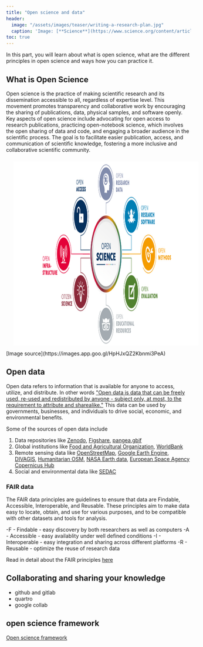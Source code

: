 ```yaml
---
title: "Open science and data"
header:
  image: "/assets/images/teaser/writing-a-research-plan.jpg"
  caption: 'Image: [**Science**](https://www.science.org/content/article/writing-research-plan){:target="_blank"}'
toc: true
---
```


In this part, you will learn about what is open science, what are the different principles in open science and ways how you can practice it.

## What is Open Science

Open science is the practice of making scientific research and its dissemination accessible to all, regardless of expertise level.
This movement promotes transparency and collaborative work by encouraging the sharing of publications, data, physical samples, and software openly. 
Key aspects of open science include advocating for open access to research publications, practicing open-notebook science, which involves the open sharing of data and code, and engaging a broader audience in the scientific process. 
The goal is to facilitate easier publication, access, and communication of scientific knowledge, fostering a more inclusive and collaborative scientific community.

<img src="open_science_potsdam.jpg" width="1500" height="500" align="centre" vspace="10" hspace="20">
[Image source](https://images.app.goo.gl/HpHJxQZ2Kbnmi3PeA)

## Open data
Open data refers to information that is available for anyone to access, utilize, and distribute.
In other words ["Open data is data that can be freely used, re-used and redistributed by anyone - subject only, at most, to the requirement to attribute and sharealike."](https://opendatahandbook.org/guide/en/what-is-open-data/)
This data can be used by governments, businesses, and individuals to drive social, economic, and environmental benefits.

Some of the sources of open data include
1. Data repositories like [Zenodo](https://zenodo.org/), [Figshare](https://figshare.com/), [pangea](https://www.pangaea.de/),[gbif](https://www.gbif.org/)
1. Global institutions like [Food and Agricultural Organization](https://www.fao.org/faostat/en/#home), [WorldBank](https://data.worldbank.org/)
1. Remote sensing data like [OpenStreetMap](https://www.openstreetmap.org/), [Google Earth Engine](https://developers.google.com/earth-engine/datasets), [DIVAGIS](https://www.diva-gis.org/), [Humanitarian OSM](https://www.hotosm.org/), [NASA Earth data](https://www.earthdata.nasa.gov/), [European Space Agency Copernicus Hub](https://scihub.copernicus.eu/)
1. Social and environmental data like [SEDAC](https://sedac.ciesin.columbia.edu/) 

### FAIR data 
The FAIR data principles are guidelines to ensure that data are Findable, Accessible, Interoperable, and Reusable. These principles aim to make data easy to locate, obtain, and use for various purposes, and to be compatible with other datasets and tools for analysis.

-F - Findable - easy discovery by both researchers as well as computers
-A - Accessible - easy availablity under well defined conditions
-I - Interoperable - easy integration and sharing across different platforms
-R - Reusable - optimize the reuse of research data

Read in detail about the FAIR principles [here](https://www.go-fair.org/fair-principles/)

## Collaborating and sharing your knowledge

- github and gitlab
- quartro
- google collab


## open science framework

[Open science framework](https://youtu.be/X07mBq2tnMg?si=_7PbiZl_87h1zH6E)  